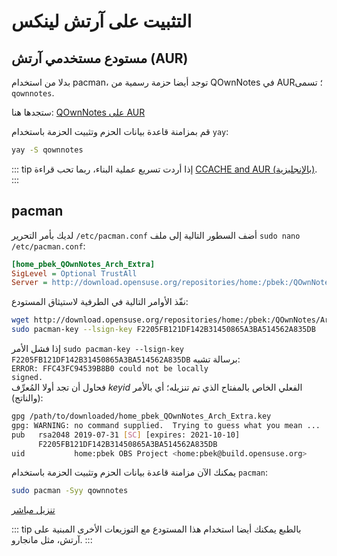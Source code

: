 # التثبيت على آرتش لينكس

## مستودع مستخدمي آرتش (AUR)

بدلا من استخدام pacman، توجد أيضا حزمة رسمية من QOwnNotes في AUR؛ تسمى `qownnotes`.

ستجدها هنا: [QOwnNotes على AUR](https://aur.archlinux.org/packages/qownnotes)

قم بمزامنة قاعدة بيانات الحزم وتثبيت الحزمة باستخدام `yay`:

```bash
yay -S qownnotes
```

::: tip
إذا أردت تسريع عملية البناء، ربما تحب قراءة [CCACHE and AUR (بالإنجليزية)](https://www.reddit.com/r/archlinux/comments/6vez44/a_small_tip_if_you_compile_from_aur/).
:::

## pacman

أضف السطور التالية إلى ملف <code dir="ltr">/etc/pacman.conf</code> لديك بأمر التحرير <code dir="ltr">sudo nano /etc/pacman.conf</code>:

```ini
[home_pbek_QOwnNotes_Arch_Extra]
SigLevel = Optional TrustAll
Server = http://download.opensuse.org/repositories/home:/pbek:/QOwnNotes/Arch_Extra/$arch
```

نفّذ الأوامر التالية في الطرفية لاستيثاق المستودع:

```bash
wget http://download.opensuse.org/repositories/home:/pbek:/QOwnNotes/Arch_Extra/x86_64/home_pbek_QOwnNotes_Arch_Extra.key -O - | sudo pacman-key --add -
sudo pacman-key --lsign-key F2205FB121DF142B31450865A3BA514562A835DB
```

إذا فشل الأمر <code dir="ltr">sudo pacman-key --lsign-key F2205FB121DF142B31450865A3BA514562A835DB</code> برسالة تشبه:<br><code dir="ltr">ERROR: FFC43FC94539B8B0 could not be locally signed.</code><br> فحاول أن تجد أولا المُعرِّف _keyid_ الفعلي الخاص بالمفتاح الذي تم تنزيله؛ أي بالأمر (والناتج):

```bash
gpg /path/to/downloaded/home_pbek_QOwnNotes_Arch_Extra.key
gpg: WARNING: no command supplied.  Trying to guess what you mean ...
pub   rsa2048 2019-07-31 [SC] [expires: 2021-10-10]
      F2205FB121DF142B31450865A3BA514562A835DB
uid           home:pbek OBS Project <home:pbek@build.opensuse.org>
```

يمكنك الآن مزامنة قاعدة بيانات الحزم وتثبيت الحزمة باستخدام `pacman`:

```bash
sudo pacman -Syy qownnotes
```

[تنزيل مباشر](https://download.opensuse.org/repositories/home:/pbek:/QOwnNotes/Arch_Extra)

::: tip
بالطبع يمكنك أيضا استخدام هذا المستودع مع التوزيعات الأخرى المبنية على آرتش، مثل مانجارو.
:::
